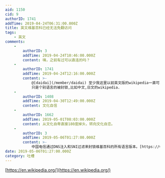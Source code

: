 ```yaml
---
aid: 1150
cid: 9
authorID: 1741
addTime: 2019-04-24T06:31:00.000Z
title: 英文维基百科已经无法免翻访问
tags:
    - 英文
comments:
    -
        authorID: 3
        addTime: 2019-04-24T10:46:00.000Z
        content: 咦，之前有过可以直连的吗？
    -
        authorID: 1741
        addTime: 2019-04-24T12:16:00.000Z
        content: >-
            @[daidai](/member/daidai) 至少我这里以前英文版的wikipedia一直可以免翻正常访问.
            只是个别语言的被封锁,比如中文,日文的wikipedia.
    -
        authorID: 1408
        addTime: 2019-04-30T12:49:00.000Z
        content: 文化自信
    -
        authorID: 1662
        addTime: 2019-05-01T08:03:00.000Z
        content: 从文化自卑直接180度掉头，转向文化自恋。
    -
        authorID: 3
        addTime: 2019-05-06T01:27:00.000Z
        content: >-
            中国电信通过DNS注入和SNI过滤来封锁维基百科的所有语言版本。[https://www.iyouport.org/2019-china-wikipedia-blocking/](https://www.iyouport.org/2019-china-wikipedia-blocking/)
date: 2019-05-06T01:27:00.000Z
category: 吐槽
---
```


[https://en.wikipedia.org/](https://en.wikipedia.org/)
